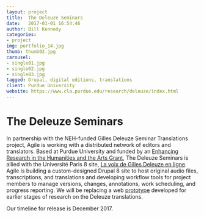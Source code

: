 ```yaml
---
layout: project
title:  The Deleuze Seminars
date:   2017-01-01 16:54:46
author: Bill Kennedy
categories:
- project
img: portfolio_14.jpg
thumb: thumb02.jpg
carousel:
- single01.jpg
- single02.jpg
- single03.jpg
tagged: Drupal, digital editions, translations 
client: Purdue University
website: https://www.cla.purdue.edu/research/deleuze/index.html
---
```

# The Deleuze Seminars

In partnership with the NEH-funded Gilles Deleuze Seminar Translations project, Agile is working with a distributed network of editors and translators. Based at Purdue University and funded by an [Enhancing Research in the Humanities and the Arts Grant][grant], The Deleuze Seminars is allied with the Université Paris 8 site, [La voix de Gilles Deleuze en ligne][voix]. Agile is building a custom-designed Drupal 8 site to host original audio files, transcriptions, and translations and developing workflow tools for project members to manage versions, changes, annotations, work scheduling, and progress reporting. We will be replacing a web [prototype][prototype] developed for earlier stages of research on the Deleuze translations.

Our timeline for release is December 2017.

[grant]: https://www.cla.purdue.edu/research/grantsupport/EnhancingResearch/index.html
[voix]: http://www2.univ-paris8.fr/deleuze/
[prototype]: https://www.cla.purdue.edu/research/deleuze/index.html
 

